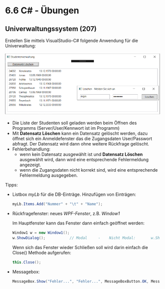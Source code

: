 # 6.6 C# - Übungen

## Univerwaltungssystem (207)

Erstellen Sie mittels VisualStudio-C# folgende Anwendung für die Univerwaltung:

![Uni-Verwaltung](bilder/csharp_univerw.png)

- Die Liste der Studenten soll geladen werden beim Öffnen des Programms (Server/User/Kennwort ist im Programm)
- Mit **Datensatz Löschen** kann ein Datensatz gelöscht werden, dazu öffnet sich ein Anmeldefenster das die Zugangsdaten User/Passwort abfragt. Der Datensatz wird dann ohne weitere Rückfrage gelöscht.
- Fehlerbehandlung:
  - wenn kein Datensatz ausgewählt ist und **Datensatz Löschen** ausgewählt wird, dann  wird eine entsprechende Fehlermeldung angezeigt.
  - wenn die Zugangsdaten nicht korrekt sind, wird eine entsprechende Fehlermeldung ausgegeben.

Tipps:

- Listbox *myLb* für die DB-Einträge. Hinzufügen von Einträgen:

  ```c#
  myLb.Items.Add("Nummer" + "\t" + "Name");
  ```

- Rückfragefenster: neues *WPF-Fenster*, z.B. *Window1*

  Im Hauptfenster kann das Fenster dann einfach geöffnet werden:

  ```c#
  Window1 w = new Window1();
  w.ShowDialog();			// Modal     -    Nicht Modal:       w.Show()
  ```

  Wenn sich das Fenster wieder Schließen soll wird darin einfach die Close() Methode aufgerufen:

  ```c#
  this.Close();
  ```

- Messagebox: 

  ```c#
  MessageBox.Show("Fehler...", "Fehler...", MessageBoxButton.OK, MessageBoxImage.Error);
  ```
